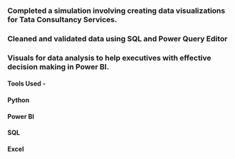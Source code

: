 ### Completed a simulation involving creating data visualizations for Tata Consultancy Services. 
### Cleaned and validated data using SQL and Power Query Editor
### Visuals for data analysis to help executives with effective decision making in Power BI.

#### Tools Used -
#### Python 
#### Power BI 
#### SQL
#### Excel

